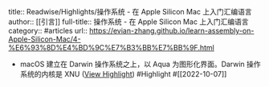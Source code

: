 title:: Readwise/Highlights/操作系统 - 在 Apple Silicon Mac 上入门汇编语言
author:: [[引言]]
full-title:: 操作系统 - 在 Apple Silicon Mac 上入门汇编语言
category:: #articles
url:: https://evian-zhang.github.io/learn-assembly-on-Apple-Silicon-Mac/4-%E6%93%8D%E4%BD%9C%E7%B3%BB%E7%BB%9F.html

- macOS 建立在 Darwin 操作系统之上，以 Aqua 为图形化界面。Darwin 操作系统的内核是 XNU ([View Highlight](https://read.readwise.io/read/01geqcrgzz70kr64e2appak48s)) #Highlight #[[2022-10-07]]